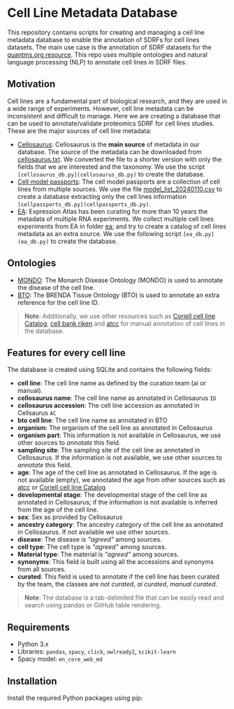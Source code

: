 # Cell Line Metadata Database

This repository contains scripts for creating and managing a cell line metadata database to enable the annotation of SDRFs for cell lines datasets. The main use case is the annotation of SDRF datasets for the [quantms.org resource](quantms.org). This repo uses multiple ontologies and natural language processing (NLP) to annotate cell lines in SDRF files. 

## Motivation

Cell lines are a fundamental part of biological research, and they are used in a wide range of experiments. However, cell line metadata can be inconsistent and difficult to manage. Here we are creating a database that can be used to annotate/validate proteomics SDRF for cell lines studies. These are the major sources of cell line metadata:

- [Cellosaurus](https://web.expasy.org/cellosaurus/): Cellosaurus is the **main source** of metadata in our database. The source of the metadata can be downloaded from [cellosaurus.txt](https://ftp.expasy.org/databases/cellosaurus/cellosaurus.txt). We converted the file to a shorter version with only the fields that we are interested and the taxonomy. We use the script `[cellosaurus_db.py](cellosaurus_db.py)` to create the database.
- [Cell model passports](https://cog.sanger.ac.uk/cmp/download/model_list_20240110.csv): The cell model passports are a collection of cell lines from multiple sources. We use the file [model_list_20240110.csv](model_list_20240110.csv) to create a database extracting only the cell lines information `[cellpassports_db.py](cellpassports_db.py)`.
- [EA](https://https://www.ebi.ac.uk/gxa): Expression Atlas has been curating for more than 10 years the metadata of multiple RNA experiments. We collect multiple cell lines experiments from EA in folder [ea](ea); and try to create a catalog of cell lines metadata as an extra source. We use the following script `[ea_db.py](ea_db.py)` to create the database.

## Ontologies

- [MONDO](https://bioportal.bioontology.org/ontologies/MONDO): The Monarch Disease Ontology (MONDO) is used to annotate the disease of the cell line.
- [BTO](https://bioportal.bioontology.org/ontologies/BTO): The BRENDA Tissue Ontology (BTO) is used to annotate an extra reference for the cell line ID. 

> **Note**: Additionally, we use other resources such as [Coriell cell line Catalog](https://www.coriell.org/), [cell bank riken](https://cell.brc.riken.jp/en/) and [atcc](https://www.atcc.org/) for manual annotation of cell lines in the database. 

## Features for every cell line

The database is created using SQLite and contains the following fields:

- **cell line**: The cell line name as defined by the curation team (ai or manual).
- **cellosaurus name**: The cell line name as annotated in Cellosaurus `ID` 
- **cellosaurus accession**: The cell line accession as annotated in Cellsaurus `AC`
- **bto cell line**: The cell line name as annotated in BTO
- **organism**: The organism of the cell line as annotated in Cellosaurus
- **organism part**: This information is not available in Cellosaurus, we use other sources to _annotate_ this field.
- **sampling site**: The sampling site of the cell line as annotated in Cellosaurus. If the information is not available, we use other sources to _annotate_ this field.
- **age**: The age of the cell line as annotated in Cellosaurus. If the age is not available (empty), we annotated the age from other sources such as [atcc](https://www.atcc.org/) or [Coriell cell line Catalog](https://www.coriell.org/)
- **developmental stage**: The developmental stage of the cell line as annotated in Cellosaurus; if the information is not available is inferred from the age of the cell line. 
- **sex**: Sex as provided by Cellosaurus
- **ancestry category**: The ancestry category of the cell line as annotated in Cellosaurus. If not available we use other sources. 
- **disease**: The disease is _"agreed"_ among sources.  
- **cell type**: The cell type is _"agreed"_ among sources.
- **Material type**: The material is _"agreed"_ among sources.
- **synonyms**: This field is built using all the accessions and synonyms from all sources.
- **curated**: This field is used to annotate if the cell line has been curated by the team, the classes are _not curated_, _ai curated_, _manual curated_.

> **Note**: The database is a tab-delimited file that can be easily read and search using pandas or GitHub table rendering. 

## Requirements

- Python 3.x
- Libraries: `pandas`, `spacy`, `click`, `owlready2`, `scikit-learn`
- Spacy model: `en_core_web_md`

## Installation

Install the required Python packages using pip: